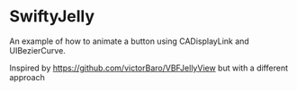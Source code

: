# SwiftyJelly

An example of how to animate a button using CADisplayLink and UIBezierCurve. 

Inspired by https://github.com/victorBaro/VBFJellyView but with a different approach
